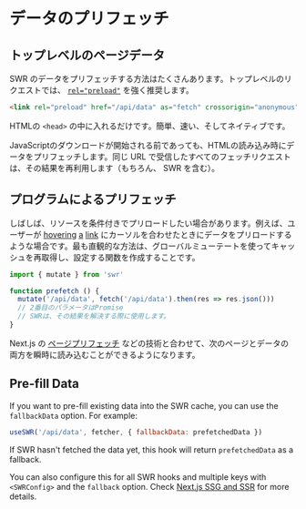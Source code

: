 # データのプリフェッチ

## トップレベルのページデータ

SWR のデータをプリフェッチする方法はたくさんあります。トップレベルのリクエストでは、 [`rel="preload"`](https://developer.mozilla.org/en-US/docs/Web/HTML/Preloading_content) を強く推奨します。

```html
<link rel="preload" href="/api/data" as="fetch" crossorigin="anonymous">
```

HTMLの `<head>` の中に入れるだけです。簡単、速い、そしてネイティブです。

JavaScriptのダウンロードが開始される前であっても、HTMLの読み込み時にデータをプリフェッチします。同じ URL で受信したすべてのフェッチリクエストは、その結果を再利用します（もちろん、 SWR を含む）。

## プログラムによるプリフェッチ

しばしば、リソースを条件付きでプリロードしたい場合があります。例えば、ユーザーが [hovering](https://github.com/GoogleChromeLabs/quicklink) [a](https://github.com/guess-js/guess) [link](https://instant.page) にカーソルを合わせたときにデータをプリロードするような場合です。最も直観的な方法は、グローバルミューテートを使ってキャッシュを再取得し、設定する関数を作成することです。

```js
import { mutate } from 'swr'

function prefetch () {
  mutate('/api/data', fetch('/api/data').then(res => res.json()))
  // 2番目のパラメータはPromise
  // SWRは、その結果を解決する際に使用します。
}
```

Next.js の [ページプリフェッチ](https://nextjs.org/docs/api-reference/next/router#routerprefetch) などの技術と合わせて、次のページとデータの両方を瞬時に読み込むことができるようになります。

## Pre-fill Data

If you want to pre-fill existing data into the SWR cache, you can use the `fallbackData` option. For example:

```jsx
useSWR('/api/data', fetcher, { fallbackData: prefetchedData })
```

If SWR hasn't fetched the data yet, this hook will return `prefetchedData` as a fallback. 

You can also configure this for all SWR hooks and multiple keys with `<SWRConfig>` and the `fallback` option. Check [Next.js SSG and SSR](/docs/with-nextjs) for more details.
